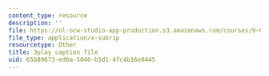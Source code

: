 ```yaml
---
content_type: resource
description: ''
file: https://ol-ocw-studio-app-production.s3.amazonaws.com/courses/9-04-sensory-systems-fall-2013/65b89673ed0a5046b5d14fc4b16e8445_A11axifKMtQ.vtt
file_type: application/x-subrip
resourcetype: Other
title: 3play caption file
uid: 65b89673-ed0a-5046-b5d1-4fc4b16e8445
---
```

